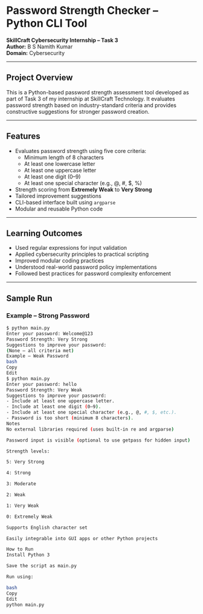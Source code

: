 # Password Strength Checker – Python CLI Tool

**SkillCraft Cybersecurity Internship – Task 3**  
**Author:** B S Namith Kumar  
**Domain:** Cybersecurity

---

## Project Overview

This is a Python-based password strength assessment tool developed as part of Task 3 of my internship at SkillCraft Technology. It evaluates password strength based on industry-standard criteria and provides constructive suggestions for stronger password creation.

---

## Features

- Evaluates password strength using five core criteria:
  - Minimum length of 8 characters
  - At least one lowercase letter
  - At least one uppercase letter
  - At least one digit (0–9)
  - At least one special character (e.g., @, #, $, %)
- Strength scoring from **Extremely Weak** to **Very Strong**
- Tailored improvement suggestions
- CLI-based interface built using `argparse`
- Modular and reusable Python code

---

## Learning Outcomes

- Used regular expressions for input validation
- Applied cybersecurity principles to practical scripting
- Improved modular coding practices
- Understood real-world password policy implementations
- Followed best practices for password complexity enforcement

---

## Sample Run

### Example – Strong Password

```bash
$ python main.py
Enter your password: Welcome@123
Password Strength: Very Strong
Suggestions to improve your password:
(None – all criteria met)
Example – Weak Password
bash
Copy
Edit
$ python main.py
Enter your password: hello
Password Strength: Very Weak
Suggestions to improve your password:
- Include at least one uppercase letter.
- Include at least one digit (0–9).
- Include at least one special character (e.g., @, #, $, etc.).
- Password is too short (minimum 8 characters).
Notes
No external libraries required (uses built-in re and argparse)

Password input is visible (optional to use getpass for hidden input)

Strength levels:

5: Very Strong

4: Strong

3: Moderate

2: Weak

1: Very Weak

0: Extremely Weak

Supports English character set

Easily integrable into GUI apps or other Python projects

How to Run
Install Python 3

Save the script as main.py

Run using:

bash
Copy
Edit
python main.py
```

